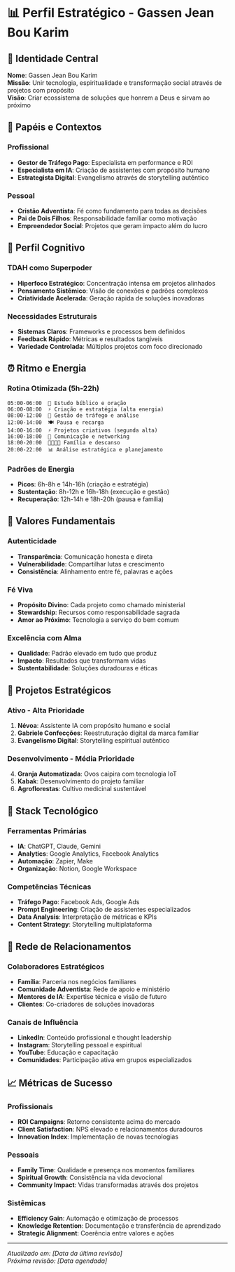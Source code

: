 # 📊 Perfil Estratégico - Gassen Jean Bou Karim

## 🎯 Identidade Central

**Nome**: Gassen Jean Bou Karim  
**Missão**: Unir tecnologia, espiritualidade e transformação social através de projetos com propósito  
**Visão**: Criar ecossistema de soluções que honrem a Deus e sirvam ao próximo  

## 🧭 Papéis e Contextos

### Profissional
- **Gestor de Tráfego Pago**: Especialista em performance e ROI
- **Especialista em IA**: Criação de assistentes com propósito humano
- **Estrategista Digital**: Evangelismo através de storytelling autêntico

### Pessoal
- **Cristão Adventista**: Fé como fundamento para todas as decisões
- **Pai de Dois Filhos**: Responsabilidade familiar como motivação
- **Empreendedor Social**: Projetos que geram impacto além do lucro

## 🧠 Perfil Cognitivo

### TDAH como Superpoder
- **Hiperfoco Estratégico**: Concentração intensa em projetos alinhados
- **Pensamento Sistêmico**: Visão de conexões e padrões complexos
- **Criatividade Acelerada**: Geração rápida de soluções inovadoras

### Necessidades Estruturais
- **Sistemas Claros**: Frameworks e processos bem definidos
- **Feedback Rápido**: Métricas e resultados tangíveis
- **Variedade Controlada**: Múltiplos projetos com foco direcionado

## ⏰ Ritmo e Energia

### Rotina Otimizada (5h-22h)
```
05:00-06:00  🙏 Estudo bíblico e oração
06:00-08:00  ⚡ Criação e estratégia (alta energia)
08:00-12:00  💼 Gestão de tráfego e análise
12:00-14:00  🍽️ Pausa e recarga
14:00-16:00  ⚡ Projetos criativos (segunda alta)
16:00-18:00  📧 Comunicação e networking
18:00-20:00  👨‍👩‍👧‍👦 Família e descanso
20:00-22:00  📊 Análise estratégica e planejamento
```

### Padrões de Energia
- **Picos**: 6h-8h e 14h-16h (criação e estratégia)
- **Sustentação**: 8h-12h e 16h-18h (execução e gestão)
- **Recuperação**: 12h-14h e 18h-20h (pausa e família)

## 💎 Valores Fundamentais

### Autenticidade
- **Transparência**: Comunicação honesta e direta
- **Vulnerabilidade**: Compartilhar lutas e crescimento
- **Consistência**: Alinhamento entre fé, palavras e ações

### Fé Viva
- **Propósito Divino**: Cada projeto como chamado ministerial
- **Stewardship**: Recursos como responsabilidade sagrada
- **Amor ao Próximo**: Tecnologia a serviço do bem comum

### Excelência com Alma
- **Qualidade**: Padrão elevado em tudo que produz
- **Impacto**: Resultados que transformam vidas
- **Sustentabilidade**: Soluções duradouras e éticas

## 🎯 Projetos Estratégicos

### Ativo - Alta Prioridade
1. **Névoa**: Assistente IA com propósito humano e social
2. **Gabriele Confecções**: Reestruturação digital da marca familiar
3. **Evangelismo Digital**: Storytelling espiritual autêntico

### Desenvolvimento - Média Prioridade
4. **Granja Automatizada**: Ovos caipira com tecnologia IoT
5. **Kabak**: Desenvolvimento do projeto familiar
6. **Agroflorestas**: Cultivo medicinal sustentável

## 🔧 Stack Tecnológico

### Ferramentas Primárias
- **IA**: ChatGPT, Claude, Gemini
- **Analytics**: Google Analytics, Facebook Analytics
- **Automação**: Zapier, Make
- **Organização**: Notion, Google Workspace

### Competências Técnicas
- **Tráfego Pago**: Facebook Ads, Google Ads
- **Prompt Engineering**: Criação de assistentes especializados
- **Data Analysis**: Interpretação de métricas e KPIs
- **Content Strategy**: Storytelling multiplataforma

## 🤝 Rede de Relacionamentos

### Colaboradores Estratégicos
- **Família**: Parceria nos negócios familiares
- **Comunidade Adventista**: Rede de apoio e ministério
- **Mentores de IA**: Expertise técnica e visão de futuro
- **Clientes**: Co-criadores de soluções inovadoras

### Canais de Influência
- **LinkedIn**: Conteúdo profissional e thought leadership
- **Instagram**: Storytelling pessoal e espiritual
- **YouTube**: Educação e capacitação
- **Comunidades**: Participação ativa em grupos especializados

## 📈 Métricas de Sucesso

### Profissionais
- **ROI Campaigns**: Retorno consistente acima do mercado
- **Client Satisfaction**: NPS elevado e relacionamentos duradouros
- **Innovation Index**: Implementação de novas tecnologias

### Pessoais
- **Family Time**: Qualidade e presença nos momentos familiares
- **Spiritual Growth**: Consistência na vida devocional
- **Community Impact**: Vidas transformadas através dos projetos

### Sistêmicas
- **Efficiency Gain**: Automação e otimização de processos
- **Knowledge Retention**: Documentação e transferência de aprendizado
- **Strategic Alignment**: Coerência entre valores e ações

---

*Atualizado em: [Data da última revisão]*  
*Próxima revisão: [Data agendada]*